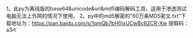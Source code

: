 1。此py为离线版的base64&unicode&url&md5编码解码工具，适用于渗透测试电脑无法上外网的情况下使用。
2。py中的md5解密的"60万条MD5密文.txt"下载地址为：https://pan.baidu.com/s/1qmQb7bH0jxUCwBc62CR-Xw  提取码：a3rt
